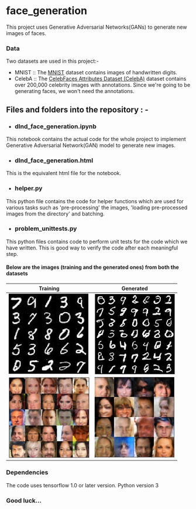 # face_generation
This project uses Generative Adversarial Networks(GANs) to generate new images of faces.

### Data
Two datasets are used in this project:-
- MNIST :: The [MNIST](http://yann.lecun.com/exdb/mnist/) dataset contains images of handwritten digits.
- CelebA :: The [CelebFaces Attributes Dataset (CelebA)](http://mmlab.ie.cuhk.edu.hk/projects/CelebA.html) dataset contains over 200,000 celebrity images with annotations. Since we're going to be generating faces, we won't need the annotations.

## Files and folders into the repository : -
* ### dlnd_face_generation.ipynb
This notebook contains the actual code for the whole project to implement Generative Adversarial Network(GAN) model to generate new images.
* ### dlnd_face_generation.html
This is the equivalent html file for the notebook.
* ### helper.py
This python file contains the code for helper functions which are used for various tasks such as 'pre-processing' the images, 'loading pre-processed images from the directory' and batching.
* ### problem_unittests.py
This python files contains code to perform unit tests for the code which we have written. This is good way to verify the code after each meaningful step.

#### Below are the images (training and the generated ones) from both the datasets

Training|Generated       
:-----: | :-----:
<img src="face_generation1.jpg">|<img src="face_generation2.jpg">
<img src="face_generation3.jpg">|<img src="face_generation4.jpg">

### Dependencies
The code uses tensorflow 1.0 or later version.
Python version 3

### Good luck...
